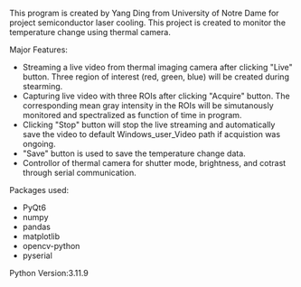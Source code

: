 This program is created by Yang Ding from University of Notre Dame for project semiconductor laser cooling. This project is created to monitor the temperature change using thermal camera.

Major Features:
* Streaming a live video from thermal imaging camera after clicking "Live" button. Three region of interest (red, green, blue) will be created during stearming.
* Capturing live video with three ROIs after clicking "Acquire" button. The corresponding mean gray intensity in the ROIs will be simutanously monitored and spectralized as function of time in program.
* Clicking "Stop" button will stop the live streaming and automatically save the video to default Windows_user_Video path if acquistion was ongoing.
* "Save" button is used to save the temperature change data.
* Controllor of thermal camera for shutter mode, brightness, and cotrast through serial communication.

Packages used:
* PyQt6
* numpy
* pandas
* matplotlib
* opencv-python
* pyserial

Python Version:3.11.9

